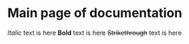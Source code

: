 # Main page of documentation

*Italic* text is here
**Bold** text is here
~~Strikethrough~~ text is here
